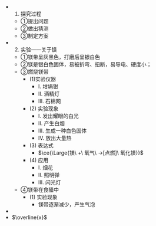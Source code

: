 -
  1. 探究过程
	- ①提出问题
	- ②做出猜测
	- ③制定方案
-
  2. 实验——关于镁
	- ①镁带呈灰黑色，打磨后呈银白色
	- ②镁是银白色固体，易被折弯、扭断，易导电、硬度小；
	- ③燃烧镁带
		- (1)实验仪器
			- I. 坩埚钳
			- II. 酒精灯
			- III. 石棉网
		- (2) 实验现象
			- I. 发出耀眼的白光
			- II. 产生白烟
			- III. 生成一种白色固体
			- IV. 放出大量热
		- (3) 表达式
			- $\ce{\Large{镁\ +\ 氧气\ ->[点燃]\ 氧化镁}}$
		- (4) 应用
			- I. 烟花
			- II. 照明弹
			- III. 闪光灯
	- ④镁带在食醋中
		- (1) 实验现象
			- 镁带逐渐减少，产生气泡
-
- $\overline{x}$